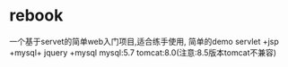 # rebook
一个基于servet的简单web入门项目,适合练手使用,
   简单的demo servlet +jsp +mysql+ jquery +mysql 
      mysql:5.7
      tomcat:8.0(注意:8.5版本tomcat不兼容)
      
